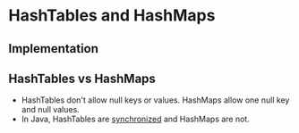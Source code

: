# HashTables and HashMaps

## Implementation

## HashTables vs HashMaps
- HashTables don't allow null keys or values.  HashMaps allow one null key and null values.
- In Java, HashTables are [synchronized](https://github.com/justinborromeo/Programming-Interview-Prep-Notes/blob/master/Concurrency.md) and HashMaps are not.